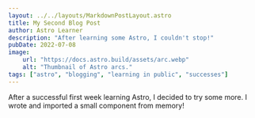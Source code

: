 ```yaml
---
layout: ../../layouts/MarkdownPostLayout.astro
title: My Second Blog Post
author: Astro Learner
description: "After learning some Astro, I couldn't stop!"
pubDate: 2022-07-08
image:
    url: "https://docs.astro.build/assets/arc.webp"
    alt: "Thumbnail of Astro arcs."
tags: ["astro", "blogging", "learning in public", "successes"]
---
```

After a successful first week learning Astro, I decided to try some more. I wrote and imported a small component from memory!